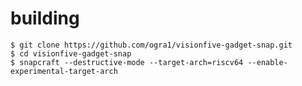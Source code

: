 # building

    $ git clone https://github.com/ogra1/visionfive-gadget-snap.git
    $ cd visionfive-gadget-snap
    $ snapcraft --destructive-mode --target-arch=riscv64 --enable-experimental-target-arch

